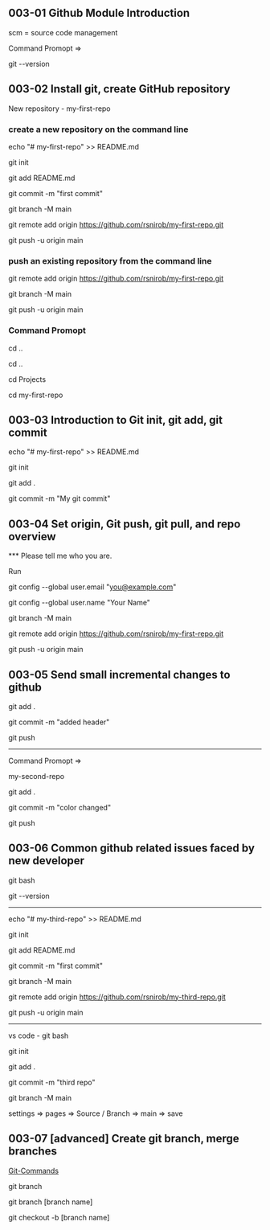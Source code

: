 ## 003-01 Github Module Introduction

scm = source code management

Command Promopt =>

git --version


## 003-02 Install git, create GitHub repository

New repository - my-first-repo

### create a new repository on the command line

echo "# my-first-repo" >> README.md

git init

git add README.md

git commit -m "first commit"

git branch -M main

git remote add origin https://github.com/rsnirob/my-first-repo.git

git push -u origin main


### push an existing repository from the command line

git remote add origin https://github.com/rsnirob/my-first-repo.git

git branch -M main

git push -u origin main


### Command Promopt

cd ..

cd ..

cd Projects

cd my-first-repo


## 003-03 Introduction to Git init, git add, git commit


echo "# my-first-repo" >> README.md

git init

git add .

git commit -m "My git commit"


## 003-04 Set origin, Git push, git pull, and repo overview

*** Please tell me who you are.

Run

  git config --global user.email "you@example.com"
  
  git config --global user.name "Your Name"


git branch -M main

git remote add origin https://github.com/rsnirob/my-first-repo.git

git push -u origin main



## 003-05 Send small incremental changes to github


git add .

git commit -m "added header"

git push


---

Command Promopt =>

my-second-repo

git add .

git commit -m "color changed"

git push



## 003-06 Common github related issues faced by new developer


git bash

git --version

---

echo "# my-third-repo" >> README.md 

git init

git add README.md

git commit -m "first commit"

git branch -M main

git remote add origin https://github.com/rsnirob/my-third-repo.git

git push -u origin main

---

vs code - git bash 

git init

git add .

git commit -m "third repo"

git branch -M main


settings => pages => Source / Branch => main => save


## 003-07 [advanced] Create git branch, merge branches

[Git-Commands](https://github.com/joshnh/Git-Commands)


git branch

git branch [branch name]

git checkout -b [branch name]



